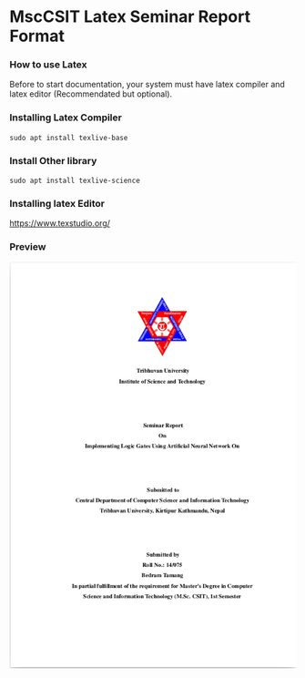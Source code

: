 # MscCSIT Latex Seminar Report Format 

### How to use Latex
Before to start documentation, your system must have latex compiler and latex editor (Recommendated but optional). 

### Installing Latex Compiler
```shell
sudo apt install texlive-base
```

### Install Other library
```
sudo apt install texlive-science
```

### Installing latex Editor
https://www.texstudio.org/


### Preview
<img src="./docs/image.png">